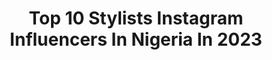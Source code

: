 ---
title: Top 10 Stylists Instagram Influencers In Nigeria In 2023
description: >-
  Find top stylists Instagram influencers in Nigeria in 2023. Most popular hashtags: #fashion #fashionphotography #explore.
platform: Instagram
hits: 15
text_top: Identify the best Instagram profiles on inBeat.
text_bottom: Our database holds 15 Instagram influencers like this in Nigeria for you to work with.
profiles:
  - username: "nosco_pearl"
    fullname: >-
      Onochie joy
    bio: >-
      Business page @nosco.p.culture Wardrobe Stylist🎀.
    location: "Nigeria"
    followers: 32246
    engagement: 317
    commentsToLikes: 0.036073
    id: ck5bxf5conlt20i1118pqzovl
    verified: false
    hashtags: "#happyweekend, #happydecember, #exploremore, #explore"
  - username: "momo.mho"
    fullname: >-
      MOMO
    bio: >-
      Creative Director & Stylist based in Lagos 📍Morinsola Hassan-Odukale Creative page @momo.lagos
    location: "Nigeria"
    followers: 3757
    engagement: 1888
    commentsToLikes: 0.056388
    id: ck55nxi5n774s0i11udgeambb
    verified: false
    hashtags: ""
  - username: "1efrank"
    fullname: >-
      Erica Franklin-Edmond
    bio: >-
      Etfrank89@gmail.com. @1efrank on ClubHouse 📍Chicago Lily's Talent/Planet Earth-CHI 💇🏽‍♀️hair stylist 📷Model 🎭Actor 🎤Singer 👞Tapdancer
    location: "Nigeria"
    followers: 4535
    engagement: 989
    commentsToLikes: 0.079038
    id: ck5pzwnv9342q0i1116d2o4ia
    verified: false
    hashtags: "#pandemicwedding, #blacklove, #naturalhairbride, #blacknewlyweds"
  - username: "david.eyo"
    fullname: >-
      𝕊 𝕌 ℙ 𝔼 ℝ 𝕊 𝕋 𝔸 ℝ
    bio: >-
      The Next Big Thing Actor | Singer | Stylist Bookings: Lacavemusik@gmail.com
    location: "Nigeria"
    followers: 16814
    engagement: 351
    commentsToLikes: 0.043723
    id: ck602j9xahjb00i14j2tt6iuu
    verified: false
    hashtags: "#fashiongram, #fashionaddict, #fashiondiaries, #exploremore"
  - username: "itschristopherhorne"
    fullname: >-
      Christopher Paul Horne
    bio: >-
      God's Vessel. Actor | Fashion Photographer | Filmmaker | Stylist Curator of @ChristopherHornePhoto Director of @MagnoliaModels NYC | NOLA
    location: "Nigeria"
    followers: 7396
    engagement: 521
    commentsToLikes: 0.067354
    id: ck0u1t7ndxu9d0i19zrfnp13z
    verified: false
    hashtags: "#christopherbychristopher, #idmagazine, #christopherhorne, #pillowchallenge"
  - username: "deangelictouchstylist"
    fullname: >-
      John J. Angel
    bio: >-
      Multiple Award Winning Stylist #MyOwnIsEasyIJN #thebillionairestylist👑
    location: "Nigeria"
    followers: 41025
    engagement: 87
    commentsToLikes: 0.034985
    id: ck6u3h7h0xrm10j71godtf2ex
    verified: false
    hashtags: "#thebillionairestylist, #tb, #mercyandikeshow, #pronto"
  - username: "giancardinale"
    fullname: >-
      Gianni Cardinale
    bio: >-
      |God first 🙏🏼🙏🏼|Disciple| . Hair is my passion , Stylist/Educator @menspiresalon https://menspire.co.uk/education/ukcourses/1to1/
    location: "Nigeria"
    followers: 34399
    engagement: 208
    commentsToLikes: 0.012706
    id: ck55kcmh7yznc0i11m7lsl52a
    verified: false
    hashtags: ""
  - username: "glamprince"
    fullname: >-
      snap/skype/twitter @glamprince
    bio: >-
      Personal Fashion Stylist,Chef And Dance Instructor
    location: "Nigeria"
    followers: 2211
    engagement: 1006
    commentsToLikes: 0.159281
    id: ck6tvg0z5m10k0j719qlnie68
    verified: false
    hashtags: "#happychild, #positivevibes, #happymoments, #happynewmonth"
  - username: "ovia_reflex"
    fullname: >-
      Nigeria Based Photographer
    bio: >-
      Creative Director/ Photographer / Retoucher Bookings: Oviareflex3112@gmail.com WhatsApp: +2347055930290 Published Photographer Lightroom presets 🔗
    location: "Nigeria"
    followers: 15859
    engagement: 556
    commentsToLikes: 0.025037
    id: ck0w0uiuag3n90i197bxelsvm
    verified: false
    hashtags: "#stylist, #blue, #beautyphotographer, #birthday"
  - username: "belove_falana"
    fullname: >-
      Ayanfe Falana
    bio: >-
      THIS IS MY ONLY ACCOUNT 👌 Beauty Queen 👸🏿(MBGE2016/2017) Political Scientist👩‍🎓 Brand Ambassador @bismidcosmetics💄 @gpennyfoods Sc:👻belovefalana
    location: "Nigeria"
    followers: 8785
    engagement: 653
    commentsToLikes: 0.082173
    id: ck5zwe33a5yw30i14zhlrnku5
    verified: false
    hashtags: "#glow, #explorepage, #explore, #exploremore"
---